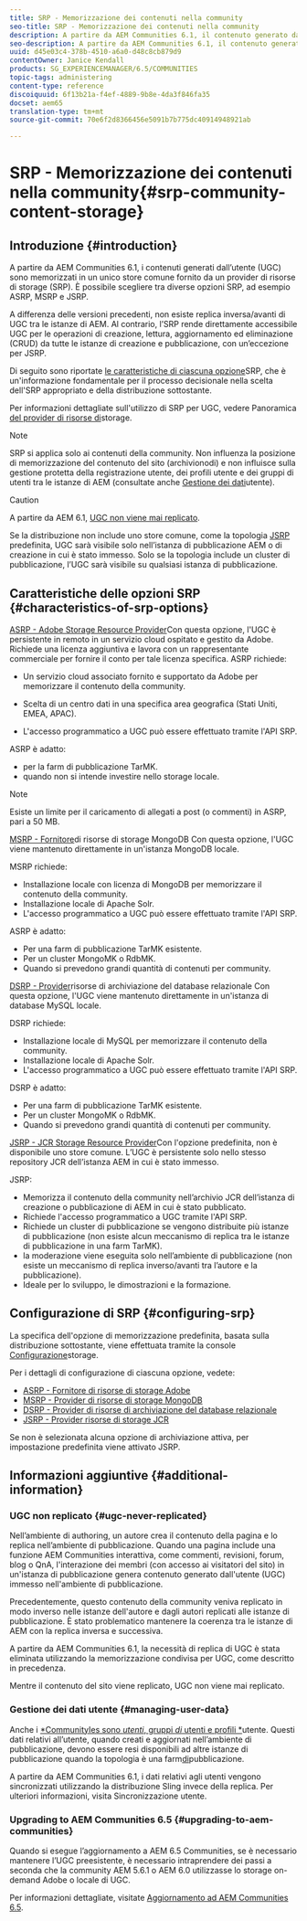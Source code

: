 ```yaml
---
title: SRP - Memorizzazione dei contenuti nella community
seo-title: SRP - Memorizzazione dei contenuti nella community
description: A partire da AEM Communities 6.1, il contenuto generato dall'utente (UGC) è memorizzato in un unico store comune fornito da un provider di risorse di storage (SRP)
seo-description: A partire da AEM Communities 6.1, il contenuto generato dall'utente (UGC) è memorizzato in un unico store comune fornito da un provider di risorse di storage (SRP)
uuid: d45e03c4-378b-4510-a6a0-d48c8cb879d9
contentOwner: Janice Kendall
products: SG_EXPERIENCEMANAGER/6.5/COMMUNITIES
topic-tags: administering
content-type: reference
discoiquuid: 6f13b21a-f4ef-4889-9b8e-4da3f846fa35
docset: aem65
translation-type: tm+mt
source-git-commit: 70e6f2d8366456e5091b7b775dc40914948921ab

---
```



# SRP - Memorizzazione dei contenuti nella community{#srp-community-content-storage}

## Introduzione {#introduction}

A partire da AEM Communities 6.1, i contenuti generati dall’utente (UGC) sono memorizzati in un unico store comune fornito da un provider di risorse di storage (SRP). È possibile scegliere tra diverse opzioni SRP, ad esempio ASRP, MSRP e JSRP.

A differenza delle versioni precedenti, non esiste replica inversa/avanti di UGC tra le istanze di AEM. Al contrario, l’SRP rende direttamente accessibile UGC per le operazioni di creazione, lettura, aggiornamento ed eliminazione (CRUD) da tutte le istanze di creazione e pubblicazione, con un’eccezione per JSRP.

Di seguito sono riportate [le caratteristiche di ciascuna opzione](#characteristics-of-srp-options)SRP, che è un&#39;informazione fondamentale per il processo decisionale nella scelta dell&#39;SRP appropriato e della distribuzione [](/help/communities/topologies.md)sottostante.

Per informazioni dettagliate sull&#39;utilizzo di SRP per UGC, vedere Panoramica [del provider di risorse di](/help/communities/srp.md)storage.

>[!NOTE]
>
>SRP si applica solo ai contenuti della community. Non influenza la posizione di memorizzazione del contenuto del sito (archivio[](/help/sites-deploying/data-store-config.md)nodi) e non influisce sulla gestione protetta della registrazione utente, dei profili utente e dei gruppi di utenti tra le istanze di AEM (consultate anche [Gestione dei dati](#managing-user-data)utente).

>[!CAUTION]
>
>A partire da AEM 6.1, [UGC non viene mai replicato](#ugc-never-replicated).
>
>Se la distribuzione non include uno store comune, come la topologia [JSRP](/help/communities/topologies.md#jsrp) predefinita, UGC sarà visibile solo nell’istanza di pubblicazione AEM o di creazione in cui è stato immesso. Solo se la topologia include un cluster di pubblicazione, l’UGC sarà visibile su qualsiasi istanza di pubblicazione.

## Caratteristiche delle opzioni SRP {#characteristics-of-srp-options}

[ASRP - Adobe Storage Resource Provider](/help/communities/asrp.md)Con questa opzione, l&#39;UGC è persistente in remoto in un servizio cloud ospitato e gestito da Adobe. Richiede una licenza aggiuntiva e lavora con un rappresentante commerciale per fornire il conto per tale licenza specifica. ASRP richiede:

* Un servizio cloud associato fornito e supportato da Adobe per memorizzare il contenuto della community.
* Scelta di un centro dati in una specifica area geografica (Stati Uniti, EMEA, APAC).

* L&#39;accesso programmatico a UGC può essere effettuato tramite l&#39;API SRP.

ASRP è adatto:

* per la farm di pubblicazione TarMK.
* quando non si intende investire nello storage locale.

>[!NOTE]
>
>Esiste un limite per il caricamento di allegati a post (o commenti) in ASRP, pari a 50 MB.

[MSRP - Fornitore](/help/communities/msrp.md)di risorse di storage MongoDB Con questa opzione, l&#39;UGC viene mantenuto direttamente in un&#39;istanza MongoDB locale.

MSRP richiede:

* Installazione locale con licenza di MongoDB per memorizzare il contenuto della community.
* Installazione locale di Apache Solr.
* L&#39;accesso programmatico a UGC può essere effettuato tramite l&#39;API SRP.

ASRP è adatto:

* Per una farm di pubblicazione TarMK esistente.
* Per un cluster MongoMK o RdbMK.
* Quando si prevedono grandi quantità di contenuti per community.

[DSRP - Provider](/help/communities/dsrp.md)risorse di archiviazione del database relazionale Con questa opzione, l&#39;UGC viene mantenuto direttamente in un&#39;istanza di database MySQL locale.

DSRP richiede:

* Installazione locale di MySQL per memorizzare il contenuto della community.
* Installazione locale di Apache Solr.
* L&#39;accesso programmatico a UGC può essere effettuato tramite l&#39;API SRP.

DSRP è adatto:

* Per una farm di pubblicazione TarMK esistente.
* Per un cluster MongoMK o RdbMK.
* Quando si prevedono grandi quantità di contenuti per community.

[JSRP - JCR Storage Resource Provider](/help/communities/jsrp.md)Con l&#39;opzione predefinita, non è disponibile uno store comune. L’UGC è persistente solo nello stesso repository JCR dell’istanza AEM in cui è stato immesso.

JSRP:

* Memorizza il contenuto della community nell’archivio JCR dell’istanza di creazione o pubblicazione di AEM in cui è stato pubblicato.
* Richiede l&#39;accesso programmatico a UGC tramite l&#39;API SRP.
* Richiede un cluster di pubblicazione se vengono distribuite più istanze di pubblicazione (non esiste alcun meccanismo di replica tra le istanze di pubblicazione in una farm TarMK).
* la moderazione viene eseguita solo nell’ambiente di pubblicazione (non esiste un meccanismo di replica inverso/avanti tra l’autore e la pubblicazione).
* Ideale per lo sviluppo, le dimostrazioni e la formazione.

## Configurazione di SRP {#configuring-srp}

La specifica dell&#39;opzione di memorizzazione predefinita, basata sulla distribuzione sottostante, viene effettuata tramite la console [Configurazione](/help/communities/srp-config.md)storage.

Per i dettagli di configurazione di ciascuna opzione, vedete:

* [ASRP - Fornitore di risorse di storage Adobe](/help/communities/asrp.md)
* [MSRP - Provider di risorse di storage MongoDB](/help/communities/msrp.md)
* [DSRP - Provider di risorse di archiviazione del database relazionale](/help/communities/dsrp.md)
* [JSRP - Provider risorse di storage JCR](/help/communities/jsrp.md)

Se non è selezionata alcuna opzione di archiviazione attiva, per impostazione predefinita viene attivato JSRP.

## Informazioni aggiuntive {#additional-information}

### UGC non replicato {#ugc-never-replicated}

Nell’ambiente di authoring, un autore crea il contenuto della pagina e lo replica nell’ambiente di pubblicazione. Quando una pagina include una funzione AEM Communities interattiva, come commenti, revisioni, forum, blog o QnA, l&#39;interazione dei membri (con accesso ai visitatori del sito) in un&#39;istanza di pubblicazione genera contenuto generato dall&#39;utente (UGC) immesso nell&#39;ambiente di pubblicazione.

Precedentemente, questo contenuto della community veniva replicato in modo inverso nelle istanze dell&#39;autore e dagli autori replicati alle istanze di pubblicazione. È stato problematico mantenere la coerenza tra le istanze di AEM con la replica inversa e successiva.

A partire da AEM Communities 6.1, la necessità di replica di UGC è stata eliminata utilizzando la memorizzazione condivisa per UGC, come descritto in precedenza.

Mentre il contenuto del sito viene replicato, UGC non viene mai replicato.

### Gestione dei dati utente {#managing-user-data}

Anche i [*CommunityIes sono *utenti*, gruppi *di* utenti e profili *](/help/communities/users.md)utente. Questi dati relativi all’utente, quando creati e aggiornati nell’ambiente di pubblicazione, devono essere resi disponibili ad altre istanze di pubblicazione quando la topologia è una farm[di](/help/sites-deploying/recommended-deploys.md#tarmk-farm)pubblicazione.

A partire da AEM Communities 6.1, i dati relativi agli utenti vengono sincronizzati utilizzando la distribuzione Sling invece della replica. Per ulteriori informazioni, visita Sincronizzazione [](/help/communities/sync.md)utente.

### Upgrading to AEM Communities 6.5 {#upgrading-to-aem-communities}

Quando si esegue l’aggiornamento a AEM 6.5 Communities, se è necessario mantenere l’UGC preesistente, è necessario intraprendere dei passi a seconda che la community AEM 5.6.1 o AEM 6.0 utilizzasse lo storage on-demand Adobe o locale di UGC.

Per informazioni dettagliate, visitate [Aggiornamento ad AEM Communities 6.5](/help/communities/upgrade.md).

